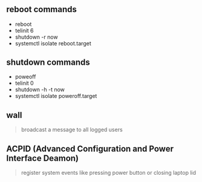 #

## reboot commands

- reboot
- telinit 6
- shutdown -r now
- systemctl isolate reboot.target

## shutdown commands

- poweoff
- telinit 0
- shutdown -h -t now
- systemctl isolate poweroff.target

## wall

> broadcast a message to all logged users

## ACPID (Advanced Configuration and Power Interface Deamon)

> register system events like pressing power button or closing laptop lid
